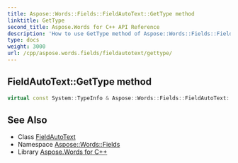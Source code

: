 ```yaml
---
title: Aspose::Words::Fields::FieldAutoText::GetType method
linktitle: GetType
second_title: Aspose.Words for C++ API Reference
description: 'How to use GetType method of Aspose::Words::Fields::FieldAutoText class in C++.'
type: docs
weight: 3000
url: /cpp/aspose.words.fields/fieldautotext/gettype/
---
```

## FieldAutoText::GetType method




```cpp
virtual const System::TypeInfo & Aspose::Words::Fields::FieldAutoText::GetType() const override
```

## See Also

* Class [FieldAutoText](../)
* Namespace [Aspose::Words::Fields](../../)
* Library [Aspose.Words for C++](../../../)
